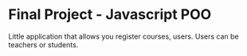 # Final Project - Javascript POO

Little application that allows you register courses, users.
Users can be teachers or students.
